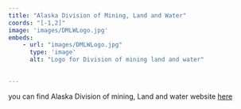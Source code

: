 ```yaml
---
title: "Alaska Division of Mining, Land and Water"
coords: "[-1,2]"
image: 'images/DMLWLogo.jpg'
embeds: 
    - url: "images/DMLWLogo.jpg"
      type: 'image'
      alt: "Logo for Division of mining land and water"
    

---
```



you can find Alaska Division of mining, Land and water website [here](https://www.mtasolutions.com/)